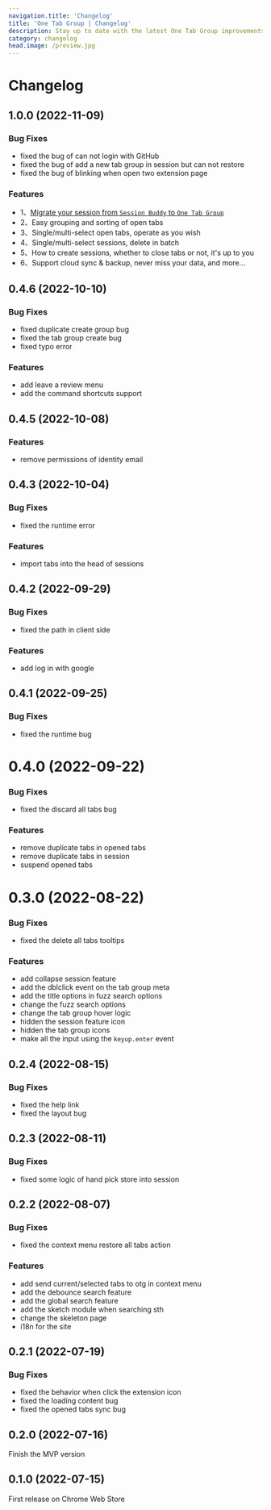 ```yaml
---
navigation.title: 'Changelog'
title: 'One Tab Group | Changelog'
description: Stay up to date with the latest One Tab Group improvements. Learn how we build the new features in public.
category: changelog
head.image: /preview.jpg
---
```


# Changelog

## 1.0.0 (2022-11-09)

### Bug Fixes

- fixed the bug of can not login with GitHub
- fixed the bug of add a new tab group in session but can not restore
- fixed the bug of blinking when open two extension page

### Features

- 1、[Migrate your session from `Session Buddy` to `One Tab Group`](https://www.onetab.group/blog/how-to-migrate-from-session-buddy)
- 2、Easy grouping and sorting of open tabs
- 3、Single/multi-select open tabs, operate as you wish
- 4、Single/multi-select sessions, delete in batch
- 5、How to create sessions, whether to close tabs or not, it's up to you
- 6、Support cloud sync & backup, never miss your data, and more...

## 0.4.6 (2022-10-10)

### Bug Fixes

- fixed duplicate create group bug
- fixed the tab group create bug
- fixed typo error

### Features

- add leave a review menu
- add the command shortcuts support

## 0.4.5 (2022-10-08)

### Features

- remove permissions of identity email

## 0.4.3 (2022-10-04)

### Bug Fixes

- fixed the runtime error

### Features

- import tabs into the head of sessions

## 0.4.2 (2022-09-29)

### Bug Fixes

- fixed the path in client side

### Features

- add log in with google

## 0.4.1 (2022-09-25)

### Bug Fixes

- fixed the runtime bug

# 0.4.0 (2022-09-22)

### Bug Fixes

- fixed the discard all tabs bug

### Features

- remove duplicate tabs in opened tabs
- remove duplicate tabs in session
- suspend opened tabs

# 0.3.0 (2022-08-22)

### Bug Fixes

- fixed the delete all tabs tooltips

### Features

- add collapse session feature
- add the dblclick event on the tab group meta
- add the title options in fuzz search options
- change the fuzz search options
- change the tab group hover logic
- hidden the session feature icon
- hidden the tab group icons
- make all the input using the `keyup.enter` event

## 0.2.4 (2022-08-15)

### Bug Fixes

- fixed the help link
- fixed the layout bug

## 0.2.3 (2022-08-11)

### Bug Fixes

- fixed some logic of hand pick store into session

## 0.2.2 (2022-08-07)

### Bug Fixes

- fixed the context menu restore all tabs action

### Features

- add send current/selected tabs to otg in context menu
- add the debounce search feature
- add the global search feature
- add the sketch module when searching sth
- change the skeleton page
- i18n for the site

## 0.2.1 (2022-07-19)

### Bug Fixes

- fixed the behavior when click the extension icon
- fixed the loading content bug
- fixed the opened tabs sync bug

## 0.2.0 (2022-07-16)

Finish the MVP version

## 0.1.0 (2022-07-15)

First release on Chrome Web Store
